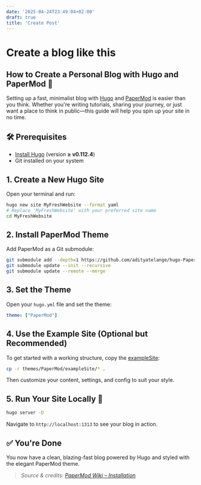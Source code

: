 ```yaml
---
date: '2025-04-24T23:49:04+02:00'
draft: true
title: 'Create Post'
---
```


# Create a blog like this

## How to Create a Personal Blog with Hugo and PaperMod 🚀

Setting up a fast, minimalist blog with [Hugo](https://gohugo.io/) and [PaperMod](https://github.com/adityatelange/hugo-PaperMod) is easier than you think. Whether you're writing tutorials, sharing your journey, or just want a place to think in public—this guide will help you spin up your site in no time.

## 🛠 Prerequisites

- [Install Hugo](https://gohugo.io/getting-started/install/) (version **≥ v0.112.4**)
- Git installed on your system

## 1. Create a New Hugo Site

Open your terminal and run:

```bash
hugo new site MyFreshWebsite --format yaml
# Replace 'MyFreshWebsite' with your preferred site name
cd MyFreshWebsite
```

## 2. Install PaperMod Theme

Add PaperMod as a Git submodule:

```bash
git submodule add --depth=1 https://github.com/adityatelange/hugo-PaperMod.git themes/PaperMod
git submodule update --init --recursive
git submodule update --remote --merge
```

## 3. Set the Theme

Open your `hugo.yml` file and set the theme:

```yaml
theme: ["PaperMod"]
```

## 4. Use the Example Site (Optional but Recommended)

To get started with a working structure, copy the [exampleSite](https://github.com/adityatelange/hugo-PaperMod/tree/exampleSite):

```bash
cp -r themes/PaperMod/exampleSite/* .
```

Then customize your content, settings, and config to suit your style.

## 5. Run Your Site Locally 🧪

```bash
hugo server -D
```

Navigate to `http://localhost:1313` to see your blog in action.

## ✅ You're Done

You now have a clean, blazing-fast blog powered by Hugo and styled with the elegant PaperMod theme.

> _Source & credits: [PaperMod Wiki – Installation](https://github.com/adityatelange/hugo-PaperMod/wiki/Installation)_
